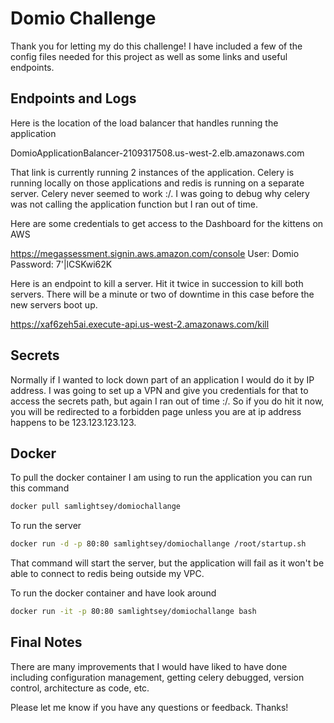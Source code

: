 # Domio Challenge

Thank you for letting my do this challenge!
I have included a few of the config files needed for this project as well as some links and useful endpoints.

## Endpoints and Logs

Here is the location of the load balancer that handles running the application

DomioApplicationBalancer-2109317508.us-west-2.elb.amazonaws.com

That link is currently running 2 instances of the application. Celery is running locally on those applications and redis is running on a separate server. Celery never seemed to work :/. I was going to debug why celery was not calling the application function but I ran out of time.

Here are some credentials to get access to the Dashboard for the kittens on AWS

https://megassessment.signin.aws.amazon.com/console 
User: Domio 
Password: 7'|lCSKwi62K 

Here is an endpoint to kill a server. Hit it twice in succession to kill both servers. There will be a minute or two of downtime in this case before the new servers boot up.

https://xaf6zeh5ai.execute-api.us-west-2.amazonaws.com/kill

## Secrets

Normally if I wanted to lock down part of an application I would do it by IP address. I was going to set up a VPN and give you credentials for that to access the secrets path, but again I ran out of time :/. So if you do hit it now, you will be redirected to a forbidden page unless you are at ip address happens to be 123.123.123.123. 

## Docker

To pull the docker container I am using to run the application you can run this command
```bash
docker pull samlightsey/domiochallange
```

To run the server
```bash
docker run -d -p 80:80 samlightsey/domiochallange /root/startup.sh
```
That command will start the server, but the application will fail as it won't be able to connect to redis being outside my VPC.

To run the docker container and have look around
```bash
docker run -it -p 80:80 samlightsey/domiochallange bash
```


## Final Notes
There are many improvements that I would have liked to have done including configuration management, getting celery debugged, version control, architecture as code,  etc. 

Please let me know if you have any questions or feedback.
Thanks!

